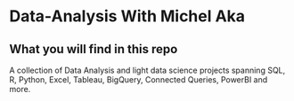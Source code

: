 # Data-Analysis With Michel Aka

## What you will find in this repo

A collection of Data Analysis and light data science projects spanning SQL, R, Python, Excel, Tableau, BigQuery, Connected Queries, PowerBI and more.
